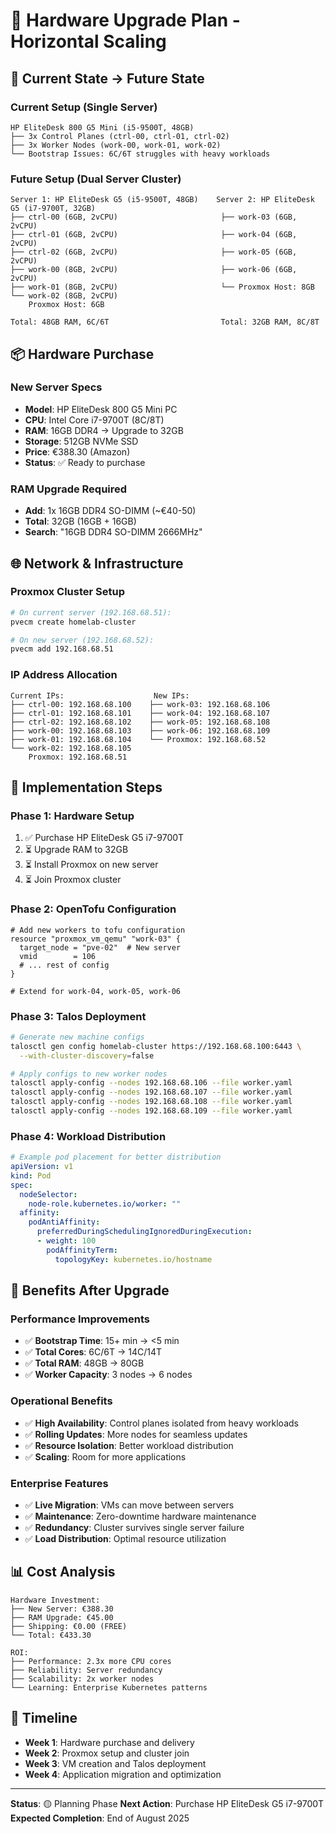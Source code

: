 # 🚀 Hardware Upgrade Plan - Horizontal Scaling

## 🎯 Current State → Future State

### **Current Setup (Single Server)**
```
HP EliteDesk 800 G5 Mini (i5-9500T, 48GB)
├── 3x Control Planes (ctrl-00, ctrl-01, ctrl-02)
├── 3x Worker Nodes (work-00, work-01, work-02)
└── Bootstrap Issues: 6C/6T struggles with heavy workloads
```

### **Future Setup (Dual Server Cluster)**
```
Server 1: HP EliteDesk G5 (i5-9500T, 48GB)    Server 2: HP EliteDesk G5 (i7-9700T, 32GB)
├── ctrl-00 (6GB, 2vCPU)                       ├── work-03 (6GB, 2vCPU)
├── ctrl-01 (6GB, 2vCPU)                       ├── work-04 (6GB, 2vCPU)
├── ctrl-02 (6GB, 2vCPU)                       ├── work-05 (6GB, 2vCPU)
├── work-00 (8GB, 2vCPU)                       ├── work-06 (6GB, 2vCPU)
├── work-01 (8GB, 2vCPU)                       └── Proxmox Host: 8GB
└── work-02 (8GB, 2vCPU)
    Proxmox Host: 6GB

Total: 48GB RAM, 6C/6T                         Total: 32GB RAM, 8C/8T
```

## 📦 Hardware Purchase

### **New Server Specs**
- **Model**: HP EliteDesk 800 G5 Mini PC
- **CPU**: Intel Core i7-9700T (8C/8T)
- **RAM**: 16GB DDR4 → Upgrade to 32GB
- **Storage**: 512GB NVMe SSD
- **Price**: €388.30 (Amazon)
- **Status**: ✅ Ready to purchase

### **RAM Upgrade Required**
- **Add**: 1x 16GB DDR4 SO-DIMM (~€40-50)
- **Total**: 32GB (16GB + 16GB)
- **Search**: "16GB DDR4 SO-DIMM 2666MHz"

## 🌐 Network & Infrastructure

### **Proxmox Cluster Setup**
```bash
# On current server (192.168.68.51):
pvecm create homelab-cluster

# On new server (192.168.68.52):
pvecm add 192.168.68.51
```

### **IP Address Allocation**
```
Current IPs:                    New IPs:
├── ctrl-00: 192.168.68.100    ├── work-03: 192.168.68.106
├── ctrl-01: 192.168.68.101    ├── work-04: 192.168.68.107  
├── ctrl-02: 192.168.68.102    ├── work-05: 192.168.68.108
├── work-00: 192.168.68.103    ├── work-06: 192.168.68.109
├── work-01: 192.168.68.104    └── Proxmox: 192.168.68.52
└── work-02: 192.168.68.105
    Proxmox: 192.168.68.51
```

## 🔧 Implementation Steps

### **Phase 1: Hardware Setup**
1. ✅ Purchase HP EliteDesk G5 i7-9700T
2. ⏳ Upgrade RAM to 32GB
3. ⏳ Install Proxmox on new server
4. ⏳ Join Proxmox cluster

### **Phase 2: OpenTofu Configuration**
```hcl
# Add new workers to tofu configuration
resource "proxmox_vm_qemu" "work-03" {
  target_node = "pve-02"  # New server
  vmid        = 106
  # ... rest of config
}

# Extend for work-04, work-05, work-06
```

### **Phase 3: Talos Deployment**
```bash
# Generate new machine configs
talosctl gen config homelab-cluster https://192.168.68.100:6443 \
  --with-cluster-discovery=false

# Apply configs to new worker nodes
talosctl apply-config --nodes 192.168.68.106 --file worker.yaml
talosctl apply-config --nodes 192.168.68.107 --file worker.yaml
talosctl apply-config --nodes 192.168.68.108 --file worker.yaml  
talosctl apply-config --nodes 192.168.68.109 --file worker.yaml
```

### **Phase 4: Workload Distribution**
```yaml
# Example pod placement for better distribution
apiVersion: v1
kind: Pod
spec:
  nodeSelector:
    node-role.kubernetes.io/worker: ""
  affinity:
    podAntiAffinity:
      preferredDuringSchedulingIgnoredDuringExecution:
      - weight: 100
        podAffinityTerm:
          topologyKey: kubernetes.io/hostname
```

## 🎯 Benefits After Upgrade

### **Performance Improvements**
- ✅ **Bootstrap Time**: 15+ min → <5 min
- ✅ **Total Cores**: 6C/6T → 14C/14T  
- ✅ **Total RAM**: 48GB → 80GB
- ✅ **Worker Capacity**: 3 nodes → 6 nodes

### **Operational Benefits**
- ✅ **High Availability**: Control planes isolated from heavy workloads
- ✅ **Rolling Updates**: More nodes for seamless updates
- ✅ **Resource Isolation**: Better workload distribution
- ✅ **Scaling**: Room for more applications

### **Enterprise Features**
- ✅ **Live Migration**: VMs can move between servers
- ✅ **Maintenance**: Zero-downtime hardware maintenance
- ✅ **Redundancy**: Cluster survives single server failure
- ✅ **Load Distribution**: Optimal resource utilization

## 📊 Cost Analysis

```
Hardware Investment:
├── New Server: €388.30
├── RAM Upgrade: €45.00
├── Shipping: €0.00 (FREE)
└── Total: €433.30

ROI:
├── Performance: 2.3x more CPU cores
├── Reliability: Server redundancy
├── Scalability: 2x worker nodes
└── Learning: Enterprise Kubernetes patterns
```

## 🚀 Timeline

- **Week 1**: Hardware purchase and delivery
- **Week 2**: Proxmox setup and cluster join
- **Week 3**: VM creation and Talos deployment  
- **Week 4**: Application migration and optimization

---

**Status**: 🟡 Planning Phase
**Next Action**: Purchase HP EliteDesk G5 i7-9700T
**Expected Completion**: End of August 2025